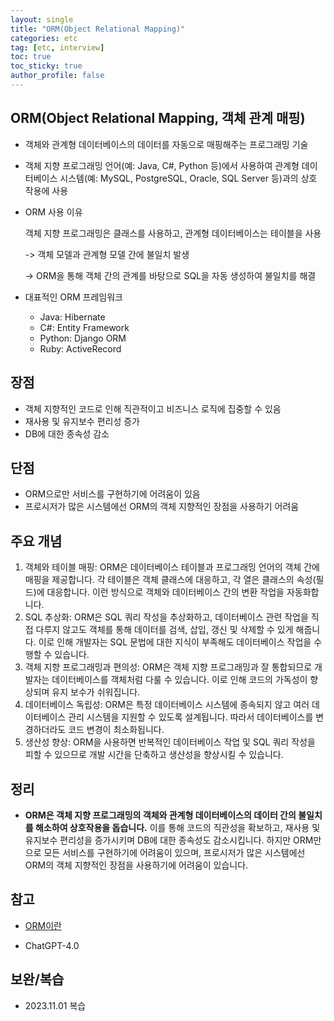 ```yaml
---
layout: single
title: "ORM(Object Relational Mapping)"
categories: etc
tag: [etc, interview]
toc: true
toc_sticky: true
author_profile: false
---
```

## ORM(Object Relational Mapping, 객체 관계 매핑)

* 객체와 관계형 데이터베이스의 데이터를 자동으로 매핑해주는 프로그래밍 기술

* 객체 지향 프로그래밍 언어(예: Java, C#, Python 등)에서 사용하여 관계형 데이터베이스 시스템(예: MySQL, PostgreSQL, Oracle, SQL Server 등)과의 상호 작용에 사용 

* ORM 사용 이유

  객체 지향 프로그래밍은 클래스를 사용하고, 관계형 데이터베이스는 테이블을 사용

  -> 객체 모델과 관계형 모델 간에 불일치 발생

  -> ORM을 통해 객체 간의 관계를 바탕으로 SQL을 자동 생성하여 불일치를 해결

* 대표적인 ORM 프레임워크 

  * Java: Hibernate
  * C#: Entity Framework 
  * Python: Django ORM
  * Ruby: ActiveRecord 

  

## 장점

* 객체 지향적인 코드로 인해 직관적이고 비즈니스 로직에 집중할 수 있음
* 재사용 및 유지보수 편리성 증가
* DB에 대한 종속성 감소



## 단점

* ORM으로만 서비스를 구현하기에 어려움이 있음
* 프로시저가 많은 시스템에선 ORM의 객체 지향적인 장점을 사용하기 어려움



## 주요 개념

1. 객체와 테이블 매핑: ORM은 데이터베이스 테이블과 프로그래밍 언어의 객체 간에 매핑을 제공합니다. 각 테이블은 객체 클래스에 대응하고, 각 열은 클래스의 속성(필드)에 대응합니다. 이런 방식으로 객체와 데이터베이스 간의 변환 작업을 자동화합니다.
2. SQL 추상화: ORM은 SQL 쿼리 작성을 추상화하고, 데이터베이스 관련 작업을 직접 다루지 않고도 객체를 통해 데이터를 검색, 삽입, 갱신 및 삭제할 수 있게 해줍니다. 이로 인해 개발자는 SQL 문법에 대한 지식이 부족해도 데이터베이스 작업을 수행할 수 있습니다.
3. 객체 지향 프로그래밍과 편의성: ORM은 객체 지향 프로그래밍과 잘 통합되므로 개발자는 데이터베이스를 객체처럼 다룰 수 있습니다. 이로 인해 코드의 가독성이 향상되며 유지 보수가 쉬워집니다.
4. 데이터베이스 독립성: ORM은 특정 데이터베이스 시스템에 종속되지 않고 여러 데이터베이스 관리 시스템을 지원할 수 있도록 설계됩니다. 따라서 데이터베이스를 변경하더라도 코드 변경이 최소화됩니다.
5. 생산성 향상: ORM을 사용하면 반복적인 데이터베이스 작업 및 SQL 쿼리 작성을 피할 수 있으므로 개발 시간을 단축하고 생산성을 향상시킬 수 있습니다.



## 정리

* **ORM은 객체 지향 프로그래밍의 객체와 관계형 데이터베이스의 데이터 간의 불일치를 해소하여 상호작용을 돕습니다.** 이를 통해 코드의 직관성을 확보하고, 재사용 및 유지보수 편리성을 증가시키며 DB에 대한 종속성도 감소시킵니다. 하지만 ORM만으로 모든 서비스를 구현하기에 어려움이 있으며, 프로시저가 많은 시스템에선 ORM의 객체 지향적인 장점을 사용하기에 어려움이 있습니다.



## 참고

* <a href="https://gmlwjd9405.github.io/2019/02/01/orm.html" target="_blank">ORM이란</a>

* ChatGPT-4.0



## 보완/복습

* 2023.11.01 복습

